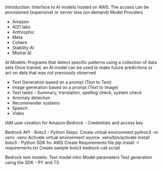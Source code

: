 Introduction:
Interface to AI models hosted on AWS. The access can be provisioned (expensive) or server less (on demand)
Model Providers
- Amazon
- AI21 labs
- Anthrophic
- Meta
- Cohere
- Stability AI
- Mistral AI


AI Models:
Programs that detect specific patterns using a collection of data sets
Once trained, an AI model can be used to make future predictions or act on data that was not previously observed
* Text Generation based on a prompt (Text to Text)
* Image generation based on a prompt (Text to Image)
* Text tasks - Summary, translation, spelling check, system check
* Anomaly detection
* Recommender systems
* Speech
* Video

IAM user creation for Amazon Bedrock - Credentials and access key

Bedrock API - Boto3 - Python
Steps:
Create virtual environment
python3 -m venv .venv
Activate virtual environment
source .venv/bin/activate
Install boto3 - Python SDK for AWS
Create Requirements file
pip install -r requirements.txt
Create sample boto3 bedrock call script

Bedrock text models:
Text model intro
Model parameters
Text generation using the SDK - PY and TS

